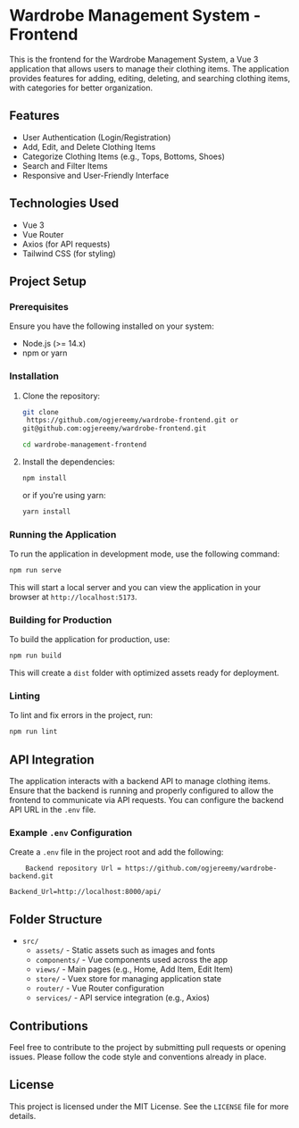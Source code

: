 # Wardrobe Management System - Frontend

This is the frontend for the Wardrobe Management System, a Vue 3 application that allows users to manage their clothing items. The application provides features for adding, editing, deleting, and searching clothing items, with categories for better organization.

## Features

- User Authentication (Login/Registration)
- Add, Edit, and Delete Clothing Items
- Categorize Clothing Items (e.g., Tops, Bottoms, Shoes)
- Search and Filter Items
- Responsive and User-Friendly Interface

## Technologies Used

- Vue 3
- Vue Router
- Axios (for API requests)
- Tailwind CSS (for styling)

## Project Setup

### Prerequisites

Ensure you have the following installed on your system:

- Node.js (>= 14.x)
- npm or yarn

### Installation

1. Clone the repository:

   ```bash
   git clone
    https://github.com/ogjereemy/wardrobe-frontend.git or
   git@github.com:ogjereemy/wardrobe-frontend.git

   cd wardrobe-management-frontend
   ```

2. Install the dependencies:
   ```bash
   npm install
   ```
   or if you're using yarn:
   ```bash
   yarn install
   ```

### Running the Application

To run the application in development mode, use the following command:

```bash
npm run serve
```

This will start a local server and you can view the application in your browser at `http://localhost:5173`.

### Building for Production

To build the application for production, use:

```bash
npm run build
```

This will create a `dist` folder with optimized assets ready for deployment.

### Linting

To lint and fix errors in the project, run:

```bash
npm run lint
```

## API Integration

The application interacts with a backend API to manage clothing items. Ensure that the backend is running and properly configured to allow the frontend to communicate via API requests. You can configure the backend API URL in the `.env` file.

### Example `.env` Configuration

Create a `.env` file in the project root and add the following:

```
    Backend repository Url = https://github.com/ogjereemy/wardrobe-backend.git
```

```
Backend_Url=http://localhost:8000/api/
```

## Folder Structure

- `src/`
  - `assets/` - Static assets such as images and fonts
  - `components/` - Vue components used across the app
  - `views/` - Main pages (e.g., Home, Add Item, Edit Item)
  - `store/` - Vuex store for managing application state
  - `router/` - Vue Router configuration
  - `services/` - API service integration (e.g., Axios)

## Contributions

Feel free to contribute to the project by submitting pull requests or opening issues. Please follow the code style and conventions already in place.

## License

This project is licensed under the MIT License. See the `LICENSE` file for more details.
